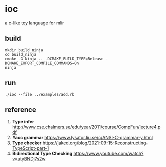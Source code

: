 # ioc
a c-like toy language for mlir

## build
```shell
mkdir build_ninja
cd build_ninja
cmake -G Ninja .. -DCMAKE_BUILD_TYPE=Release -DCMAKE_EXPORT_COMPILE_COMMANDS=On
ninja
```
## run
```shell
./ioc --file ../examples/add.rb
```
## reference

1. **Type infer**
http://www.cse.chalmers.se/edu/year/2011/course/CompFun/lecture4.pdf
2. **Yacc grammar**
https://www.lysator.liu.se/c/ANSI-C-grammar-y.html
3. **Type checker** https://jaked.org/blog/2021-09-15-Reconstructing-TypeScript-part-1
4. **Bidirectional Type Checking** https://www.youtube.com/watch?v=utyBNDj7s2w
